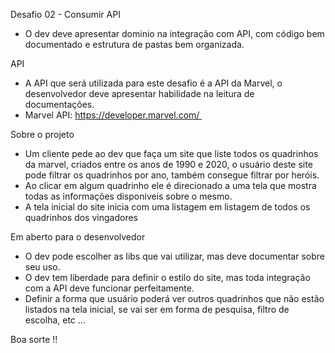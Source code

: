 Desafio 02 - Consumir API
* O dev deve apresentar dominio na integração com API, com código bem documentado e estrutura de pastas bem organizada.

API
* A API que será utilizada para este desafio é a API da Marvel, o desenvolvedor deve apresentar habilidade na leitura de documentações. 
* Marvel API: https://developer.marvel.com/ 

Sobre o projeto
* Um cliente pede ao dev que faça um site que liste todos os quadrinhos da marvel, criados entre os anos de 1990 e 2020, o usuário deste site pode filtrar os quadrinhos por ano, também consegue filtrar por heróis. 
* Ao clicar em algum quadrinho ele é direcionado a uma tela que mostra todas as informações disponiveis sobre o mesmo. 
* A tela inicial do site inicia com uma listagem em listagem de todos os quadrinhos dos vingadores 

Em aberto para o desenvolvedor
* O dev pode escolher as libs que vai utilizar, mas deve documentar sobre seu uso. 
* O dev tem liberdade para definir o estilo do site, mas toda integração com a API deve funcionar perfeitamente. 
* Definir a forma que usuário poderá ver outros quadrinhos que não estão listados na tela inicial, se vai ser em forma de pesquisa, filtro de escolha, etc ... 

Boa sorte !!
